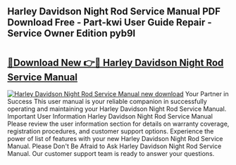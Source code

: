 ## Harley Davidson Night Rod Service Manual PDF Download Free - Part-kwi User Guide Repair - Service Owner Edition pyb9l

# <h2><a href="http://bc6708.oget.top/?id=Harley+Davidson+Night+Rod+Service+Manual">🔗Download New 👉🔴 Harley Davidson Night Rod Service Manual</a></h2>

[![Harley Davidson Night Rod Service Manual new download](https://i.imgur.com/5g1atiW.png)](http://bc6708.oget.top/?id=Harley+Davidson+Night+Rod+Service+Manual)
Your Partner in Success This user manual is your reliable companion in successfully operating and maintaining your Harley Davidson Night Rod Service Manual. Important User Information Harley Davidson Night Rod Service Manual Please review the user information section for details on warranty coverage, registration procedures, and customer support options. Experience the power of list of features with your new Harley Davidson Night Rod Service Manual. Please Don't Be Afraid to Ask Harley Davidson Night Rod Service Manual. Our customer support team is ready to answer your questions.
